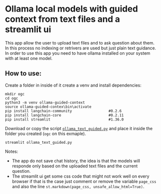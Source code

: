 # Ollama local models with guided context from text files and a streamlit ui

This app allow the user to upload text files and to ask question about them.
In this process no indexing or retrivers are used but just plain text guidance.
In order to use this app you need to have ollama installed on your system with at least one model.

## How to use:
Create a folder in inside of it create a venv and install dependencies:
```
mkdir ogc
cd ogc
python3 -m venv ollama-guided-context
source ollama-guided-contex\bin\activate
pip install langchain-community                 #0.2.6
pip install langchain-core                      #0.2.11
pip install streamlit                           #1.36.0

```
Download or copy the script  <a href="">`ollama_text_guided.py`</a> and place it inside the folder you created (`ogc` on this exmaple).

```console
streamlit ollama_text_guided.py
```

Notes:
* The app do not save chat history, the idea is that the models will responde only based on the uploaded text files and the current question.
* The streamlit ui get some css code that might not work well on every browser if that is the case just comment or remove the variable `page_css` and also the line `st.markdown(page_css, unsafe_allow_html=True)`.
